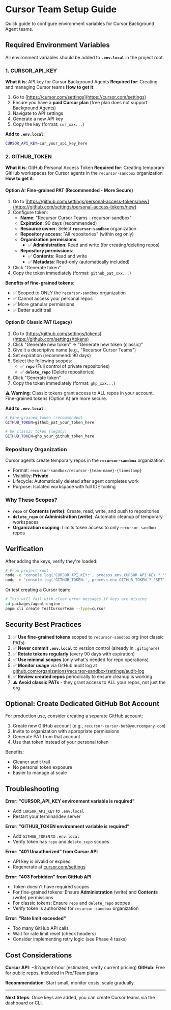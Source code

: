 # Cursor Team Setup Guide

Quick guide to configure environment variables for Cursor Background Agent teams.

## Required Environment Variables

All environment variables should be added to **`.env.local`** in the project root.

### 1. CURSOR_API_KEY

**What it is**: API key for Cursor Background Agents
**Required for**: Creating and managing Cursor teams
**How to get it**:

1. Go to [https://cursor.com/settings](https://cursor.com/settings)
2. Ensure you have a **paid Cursor plan** (free plan does not support Background Agents)
3. Navigate to API settings
4. Generate a new API key
5. Copy the key (format: `cur_xxx...`)

**Add to `.env.local`**:
```bash
CURSOR_API_KEY=cur_your_api_key_here
```

### 2. GITHUB_TOKEN

**What it is**: GitHub Personal Access Token
**Required for**: Creating temporary GitHub workspaces for Cursor agents in the `recursor-sandbox` organization
**How to get it**:

#### Option A: Fine-grained PAT (Recommended - More Secure)

1. Go to [https://github.com/settings/personal-access-tokens/new](https://github.com/settings/personal-access-tokens/new)
2. Configure token:
   - **Name**: "Recursor Cursor Teams - recursor-sandbox"
   - **Expiration**: 90 days (recommended)
   - **Resource owner**: Select **`recursor-sandbox`** organization
   - **Repository access**: "All repositories" (within org only)
   - **Organization permissions**:
     - ✅ **Administration**: Read and write (for creating/deleting repos)
   - **Repository permissions**:
     - ✅ **Contents**: Read and write
     - ✅ **Metadata**: Read-only (automatically included)
3. Click "Generate token"
4. Copy the token immediately (format: `github_pat_xxx...`)

**Benefits of fine-grained tokens**:
- ✅ Scoped to ONLY the `recursor-sandbox` organization
- ✅ Cannot access your personal repos
- ✅ More granular permissions
- ✅ Better audit trail

#### Option B: Classic PAT (Legacy)

1. Go to [https://github.com/settings/tokens](https://github.com/settings/tokens)
2. Click "Generate new token" → "Generate new token (classic)"
3. Give it a descriptive name (e.g., "Recursor Cursor Teams")
4. Set expiration (recommend: 90 days)
5. Select the following scopes:
   - ✅ **`repo`** (Full control of private repositories)
   - ✅ **`delete_repo`** (Delete repositories)
6. Click "Generate token"
7. Copy the token immediately (format: `ghp_xxx...`)

⚠️ **Warning**: Classic tokens grant access to ALL repos in your account. Fine-grained tokens (Option A) are more secure.

**Add to `.env.local`**:
```bash
# Fine-grained token (recommended)
GITHUB_TOKEN=github_pat_your_token_here

# OR classic token (legacy)
GITHUB_TOKEN=ghp_your_github_token_here
```

### Repository Organization

Cursor agents create temporary repos in the **`recursor-sandbox`** organization:
- Format: `recursor-sandbox/recursor-{team-name}-{timestamp}`
- Visibility: **Private**
- Lifecycle: Automatically deleted after agent completes work
- Purpose: Isolated workspace with full IDE tooling

### Why These Scopes?

- **`repo`** or **Contents (write)**: Create, read, write, and push to repositories
- **`delete_repo`** or **Administration (write)**: Automatic cleanup of temporary workspaces
- **Organization scoping**: Limits token access to only `recursor-sandbox` repos

## Verification

After adding the keys, verify they're loaded:

```bash
# From project root
node -e "console.log('CURSOR_API_KEY:', process.env.CURSOR_API_KEY ? 'SET' : 'NOT SET')"
node -e "console.log('GITHUB_TOKEN:', process.env.GITHUB_TOKEN ? 'SET' : 'NOT SET')"
```

Or test creating a Cursor team:

```bash
# This will fail with clear error messages if keys are missing
cd packages/agent-engine
pnpm cli create TestCursorTeam --type=cursor
```

## Security Best Practices

1. ✅ **Use fine-grained tokens** scoped to `recursor-sandbox` org (not classic PATs)
2. ✅ **Never commit `.env.local`** to version control (already in `.gitignore`)
3. ✅ **Rotate tokens regularly** (every 90 days with expiration)
4. ✅ **Use minimal scopes** (only what's needed for repo operations)
5. ✅ **Monitor usage** via GitHub audit log at [github.com/organizations/recursor-sandbox/settings/audit-log](https://github.com/organizations/recursor-sandbox/settings/audit-log)
6. ✅ **Review created repos** periodically to ensure cleanup is working
7. ⚠️ **Avoid classic PATs** - they grant access to ALL your repos, not just the org

## Optional: Create Dedicated GitHub Bot Account

For production use, consider creating a separate GitHub account:

1. Create new GitHub account (e.g., `recursor-cursor-bot@yourcompany.com`)
2. Invite to organization with appropriate permissions
3. Generate PAT from that account
4. Use that token instead of your personal token

Benefits:
- Cleaner audit trail
- No personal token exposure
- Easier to manage at scale

## Troubleshooting

**Error: "CURSOR_API_KEY environment variable is required"**
- Add `CURSOR_API_KEY` to `.env.local`
- Restart your terminal/dev server

**Error: "GITHUB_TOKEN environment variable is required"**
- Add `GITHUB_TOKEN` to `.env.local`
- Verify token has `repo` and `delete_repo` scopes

**Error: "401 Unauthorized" from Cursor API**
- API key is invalid or expired
- Regenerate at [cursor.com/settings](https://cursor.com/settings)

**Error: "403 Forbidden" from GitHub API**
- Token doesn't have required scopes
- For fine-grained tokens: Ensure **Administration** (write) and **Contents** (write) permissions
- For classic tokens: Ensure `repo` and `delete_repo` scopes
- Verify token is authorized for `recursor-sandbox` organization

**Error: "Rate limit exceeded"**
- Too many GitHub API calls
- Wait for rate limit reset (check headers)
- Consider implementing retry logic (see Phase 4 tasks)

## Cost Considerations

**Cursor API**: ~$2/agent-hour (estimated, verify current pricing)
**GitHub**: Free for public repos, included in Pro/Team plans

**Recommendation**: Start small, monitor costs, scale gradually.

---

**Next Steps**: Once keys are added, you can create Cursor teams via the dashboard or CLI.
